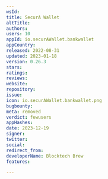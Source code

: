 ```yaml
---
wsId: 
title: SecurA Wallet
altTitle: 
authors: 
users: 10
appId: io.securAWallet.bankwallet
appCountry: 
released: 2022-08-31
updated: 2023-01-18
version: 0.26.3
stars: 
ratings: 
reviews: 
website: 
repository: 
issue: 
icon: io.securAWallet.bankwallet.png
bugbounty: 
meta: removed
verdict: fewusers
appHashes: 
date: 2023-12-19
signer: 
twitter: 
social: 
redirect_from: 
developerName: Blocktech Brew
features: 

---
```


